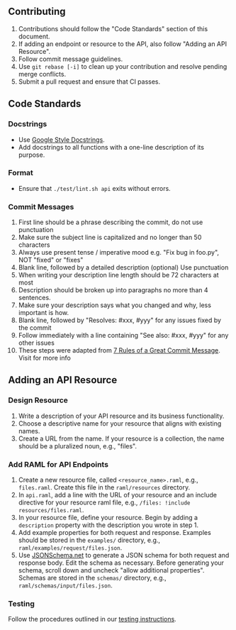 ## Contributing
1. Contributions should follow the "Code Standards" section of this document.
1. If adding an endpoint or resource to the API, also follow "Adding an API Resource".
1. Follow commit message guidelines.
1. Use `git rebase [-i]` to clean up your contribution and resolve pending merge conflicts.
1. Submit a pull request and ensure that CI passes.


## Code Standards
### Docstrings
- Use [Google Style Docstrings](http://sphinxcontrib-napoleon.readthedocs.io/en/latest/example_google.html).
- Add docstrings to all functions with a one-line description of its purpose.

### Format
- Ensure that `./test/lint.sh api` exits without errors.

### Commit Messages
1. First line should be a phrase describing the commit, do not use punctuation
1. Make sure the subject line is capitalized and no longer than 50 characters
1. Always use present tense / imperative mood  e.g. "Fix bug in foo.py", NOT "fixed" or "fixes"
1. Blank line, followed by a detailed description (optional)  Use punctuation
1. When writing your description line length should be 72 characters at most
1. Description should be broken up into paragraphs no more than 4 sentences.
1. Make sure your description says what you changed and why, less important is how.
1. Blank line, followed by "Resolves: #xxx, #yyy" for any issues fixed by the commit
1. Follow immediately with a line containing "See also: #xxx, #yyy" for any other issues
1. These steps were adapted from [7 Rules of a Great Commit Message](http://chris.beams.io/posts/git-commit/#seven-rules).  Visit for more info

## Adding an API Resource
### Design Resource
1. Write a description of your API resource and its business functionality.
1. Choose a descriptive name for your resource that aligns with existing names.
1. Create a URL from the name. If your resource is a collection, the name should be a pluralized noun, e.g., "files".

### Add RAML for API Endpoints
1. Create a new resource file, called `<resource_name>.raml`, e.g., `files.raml`. Create this file in the `raml/resources` directory.
1. In `api.raml`, add a line with the URL of your resource and an include directive for your resource raml file, e.g., `/files: !include resources/files.raml`.
1. In your resource file, define your resource. Begin by adding a `description` property with the description you wrote in step 1.
1. Add example properties for both request and response. Examples should be stored in the `examples/` directory, e.g., `raml/examples/request/files.json`.
1. Use [JSONSchema.net](http://jsonschema.net/) to generate a JSON schema for both request and response body. Edit the schema as necessary. Before generating your schema, scroll down and uncheck "allow additional properties".  Schemas are stored in the `schemas/` directory, e.g., `raml/schemas/input/files.json`.

### Testing
Follow the procedures outlined in our [testing instructions](https://github.com/scitran/core/blob/master/TESTING.md).
